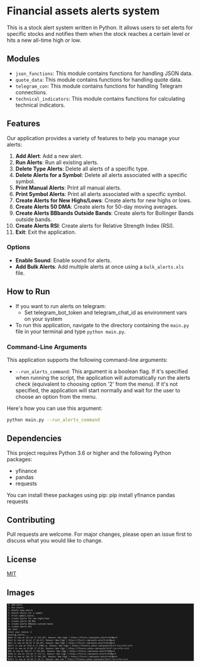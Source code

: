 # Financial assets alerts system

This is a stock alert system written in Python. It allows users to set alerts for specific stocks and notifies them when the stock reaches a certain level or hits a new all-time high or low.

## Modules

- `json_functions`: This module contains functions for handling JSON data.
- `quote_data`: This module contains functions for handling quote data.
- `telegram_con`: This module contains functions for handling Telegram connections.
- `technical_indicators`: This module contains functions for calculating technical indicators.


## Features

Our application provides a variety of features to help you manage your alerts:

1. **Add Alert**: Add a new alert.
2. **Run Alerts**: Run all existing alerts.
3. **Delete Type Alerts**: Delete all alerts of a specific type.
4. **Delete Alerts for a Symbol**: Delete all alerts associated with a specific symbol.
5. **Print Manual Alerts**: Print all manual alerts.
6. **Print Symbol Alerts**: Print all alerts associated with a specific symbol.
7. **Create Alerts for New Highs/Lows**: Create alerts for new highs or lows.
8. **Create Alerts 50 DMA**: Create alerts for 50-day moving averages.
9. **Create Alerts BBbands Outside Bands**: Create alerts for Bollinger Bands outside bands.
10. **Create Alerts RSI**: Create alerts for Relative Strength Index (RSI).
11. **Exit**: Exit the application.

### Options

- **Enable Sound**: Enable sound for alerts.
- **Add Bulk Alerts**: Add multiple alerts at once using a `bulk_alerts.xls` file.


## How to Run
- If you want to run alerts on telegram:
  - Set telegram_bot_token and telegram_chat_id as environment vars on your system 
- To run this application, navigate to the directory containing the `main.py` file in your terminal and type `python main.py`.

### Command-Line Arguments

This application supports the following command-line arguments:

- `--run_alerts_command`: This argument is a boolean flag. If it's specified when running the script, the application will automatically run the alerts check (equivalent to choosing option '2' from the menu). If it's not specified, the application will start normally and wait for the user to choose an option from the menu.

Here's how you can use this argument:

```bash
python main.py --run_alerts_command
```

## Dependencies

This project requires Python 3.6 or higher and the following Python packages:

- yfinance
- pandas
- requests

You can install these packages using pip:
pip install yfinance pandas requests

## Contributing

Pull requests are welcome. For major changes, please open an issue first to discuss what you would like to change.

## License

[MIT](https://choosealicense.com/licenses/mit/)

## Images
![Alt text](https://github.com/tiagolvsantos/quick_alerts/blob/main/assets/running_alerts.png?raw=true)
